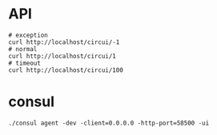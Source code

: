 # API

```shell
# exception
curl http://localhost/circui/-1
# normal
curl http://localhost/circui/1
# timeout
curl http://localhost/circui/100
```

# consul

```shell
./consul agent -dev -client=0.0.0.0 -http-port=58500 -ui
```